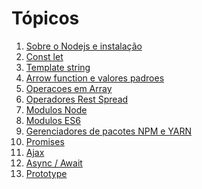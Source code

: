 # Tópicos

01) [Sobre o Nodejs e instalação]()
02) [Const let]()
03) [Template string]()
04) [Arrow function e valores padroes]()
05) [Operacoes em Array]()
06) [Operadores Rest Spread]()
07) [Modulos Node]()
08) [Modulos ES6]()
09) [Gerenciadores de pacotes NPM e YARN]()
10) [Promises]()
11) [Ajax]()
12) [Async / Await]()
13) [Prototype]()
